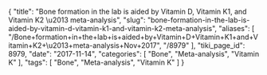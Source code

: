 {
    "title": "Bone formation in the lab is aided by Vitamin D, Vitamin K1, and Vitamin K2 \u2013 meta-analysis",
    "slug": "bone-formation-in-the-lab-is-aided-by-vitamin-d-vitamin-k1-and-vitamin-k2-meta-analysis",
    "aliases": [
        "/Bone+formation+in+the+lab+is+aided+by+Vitamin+D+Vitamin+K1+and+Vitamin+K2+\u2013+meta-analysis+Nov+2017",
        "/8979"
    ],
    "tiki_page_id": 8979,
    "date": "2017-11-14",
    "categories": [
        "Bone",
        "Meta-analysis",
        "Vitamin K"
    ],
    "tags": [
        "Bone",
        "Meta-analysis",
        "Vitamin K"
    ]
}